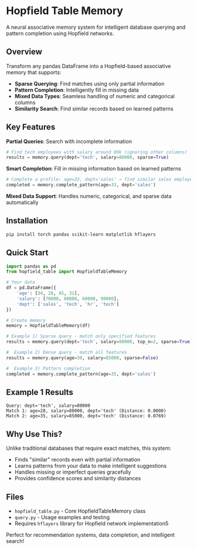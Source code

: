 # Hopfield Table Memory

A neural associative memory system for intelligent database querying and pattern completion using Hopfield networks.

## Overview

Transform any pandas DataFrame into a Hopfield-based associative memory that supports:
- **Sparse Querying**: Find matches using only partial information
- **Pattern Completion**: Intelligently fill in missing data
- **Mixed Data Types**: Seamless handling of numeric and categorical columns
- **Similarity Search**: Find similar records based on learned patterns

## Key Features

**Partial Queries**: Search with incomplete information
```python
# Find tech employees with salary around 80k (ignoring other columns)
results = memory.query(dept='tech', salary=80000, sparse=True)
```

**Smart Completion**: Fill in missing information based on learned patterns
```python
# Complete a profile: age=33, dept='sales' → find similar sales employee
completed = memory.complete_pattern(age=33, dept='sales')
```

**Mixed Data Support**: Handles numeric, categorical, and sparse data automatically

## Installation

```bash
pip install torch pandas scikit-learn matplotlib hflayers
```

## Quick Start

```python
import pandas as pd
from hopfield_table import HopfieldTableMemory

# Your data
df = pd.DataFrame({
    'age': [34, 28, 45, 31],
    'salary': [70000, 80000, 60000, 90000], 
    'dept': ['sales', 'tech', 'hr', 'tech']
})

# Create memory
memory = HopfieldTableMemory(df)

# Example 1) Sparse query - match only specified features
results = memory.query(dept='tech', salary=80000, top_n=2, sparse=True)

#  Example 2) Dense query - match all features  
results = memory.query(age=30, salary=85000, sparse=False)

#  Example 3) Pattern completion
completed = memory.complete_pattern(age=35, dept='sales')
```

## Example 1 Results

```
Query: dept='tech', salary=80000
Match 1: age=28, salary=80000, dept='tech' (Distance: 0.0000)
Match 2: age=35, salary=85000, dept='tech' (Distance: 0.0769)
```

## Why Use This?

Unlike traditional databases that require exact matches, this system:
- Finds "similar" records even with partial information
- Learns patterns from your data to make intelligent suggestions
- Handles missing or imperfect queries gracefully
- Provides confidence scores and similarity distances

## Files

- `hopfield_table.py` - Core HopfieldTableMemory class
- `query.py` - Usage examples and testing
- Requires `hflayers` library for Hopfield network implementation5

Perfect for recommendation systems, data completion, and intelligent search!
